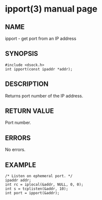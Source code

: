 # ipport(3) manual page

## NAME

ipport - get port from an IP address

## SYNOPSIS

```
#include <dsock.h>
int ipport(const ipaddr *addr);
```

## DESCRIPTION

Returns port number of the IP address.

## RETURN VALUE

Port number.

## ERRORS

No errors.

## EXAMPLE

```
/* Listen on ephemeral port. */
ipaddr addr;
int rc = iplocal(&addr, NULL, 0, 0);
int s = tcplisten(&addr, 10);
int port = ipport(&addr);
```

